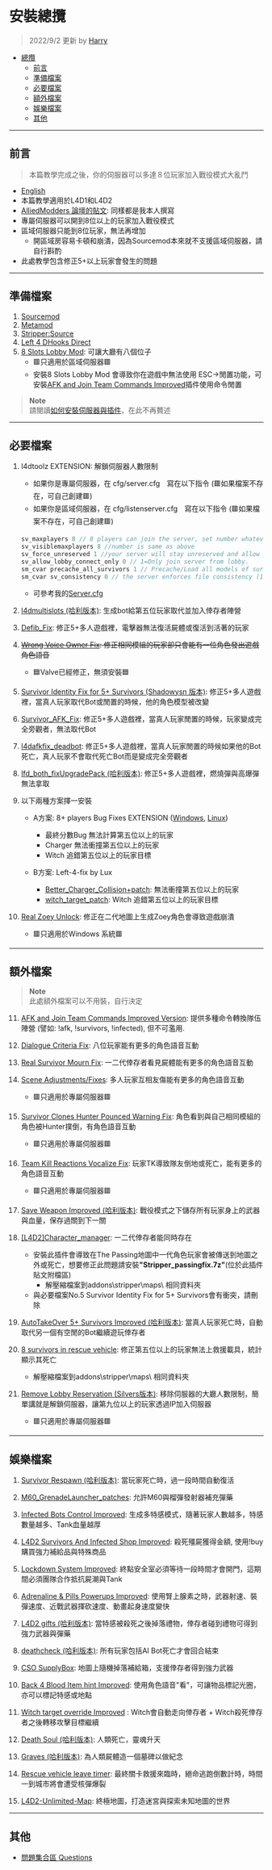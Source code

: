 # 安裝總攬
> 2022/9/2 更新 by [Harry](https://steamcommunity.com/profiles/76561198026784913)
- [總攬](#安裝總攬)
    - [前言](#前言)
    - [準備檔案](#準備檔案)
    - [必要檔案](#必要檔案)
    - [額外檔案](#額外檔案)
    - [娛樂檔案](#娛樂檔案)
    - [其他](#其他)
	
- - - -
## 前言
> 本篇教學完成之後，你的伺服器可以多達８位玩家加入戰役模式大亂鬥
* [English](/Tutorial_教學區/English/Game/L4D2/8%2B_Survivors_In_Coop/)
* 本篇教學適用於L4D1和L4D2
* [AlliedModders 論壇的貼文](https://forums.alliedmods.net/showpost.php?p=2750588&postcount=4): 同樣都是我本人撰寫
* 專屬伺服器可以開到8位以上的玩家加入戰役模式
* 區域伺服器只能到8位玩家，無法再增加
   - 開區域房容易卡頓和崩潰，因為Sourcemod本來就不支援區域伺服器，請自行斟酌
* 此處教學包含修正5+以上玩家會發生的問題

- - - -
## 準備檔案
1. [Sourcemod](https://www.sourcemod.net/downloads.php?branch=stable)
2. [Metamod](https://www.metamodsource.net/downloads.php?branch=stable)
3. [Stripper:Source](http://www.bailopan.net/stripper/snapshots/1.2/)
4. [Left 4 DHooks Direct](https://forums.alliedmods.net/showthread.php?t=321696)
5. [8 Slots Lobby Mod](https://steamcommunity.com/sharedfiles/filedetails/?id=546656726): 可讓大廳有八個位子 <br/>
   - 🟥只適用於區域伺服器🟥
   - 安裝8 Slots Lobby Mod 會導致你在遊戲中無法使用 ESC->閒置功能，可安裝[AFK and Join Team Commands Improved](https://github.com/fbef0102/L4D1_2-Plugins/tree/master/l4d_afk_commands)插件使用命令閒置

> __Note__<br/>
  請閱讀[如何安裝伺服器與插件](/Tutorial_教學區/Chinese_繁體中文/Server/安裝伺服器與插件#問題總攬)，在此不再贅述
  
- - - -
## 必要檔案
1. l4dtoolz EXTENSION: 解鎖伺服器人數限制
   - 如果你是專屬伺服器，在 cfg/server.cfg　寫在以下指令 (🟥如果檔案不存在，可自己創建🟥)
   - 如果你是區域伺服器，在 cfg/listenserver.cfg　寫在以下指令 (🟥如果檔案不存在，可自己創建🟥)
    ```php
    sv_maxplayers 8 // 8 players can join the server, set number whatever you like (range 4 to 32)
    sv_visiblemaxplayers 8 //number is same as above
    sv_force_unreserved 1 //your server will stay unreserved and allow players to connect using connect command, this command sets sv_allow_lobby_connect_only 0.
    sv_allow_lobby_connect_only 0 // 1=Only join server from lobby.
    sm_cvar precache_all_survivors 1 // Precache/Load all models of survivors to prevent crash
    sm_cvar sv_consistency 0 // the server enforces file consistency (1: Enable, 0: Disable) 
    ```
   - 可參考我的[Server.cfg](https://github.com/fbef0102/L4D2-Server4Dead/blob/main/Windows%20Server%20Files/left4dead2/cfg/server.cfg)

2. [l4dmultislots (哈利版本)](https://github.com/fbef0102/L4D1_2-Plugins/tree/master/l4dmultislots): 生成bot給第五位玩家取代並加入倖存者陣營

3. [Defib_Fix](https://forums.alliedmods.net/showthread.php?p=2647018): 修正5+多人遊戲裡，電擊器無法復活屍體或復活到活著的玩家

4. <s>[Wrong Voice Owner Fix](https://forums.alliedmods.net/showthread.php?t=322826): 修正相同模組的玩家卻只會能有一位角色發出遊戲角色語音</s> 
    - 🟦Valve已經修正，無須安裝🟦

5. [Survivor Identity Fix for 5+ Survivors (Shadowysn 版本)](https://forums.alliedmods.net/showpost.php?p=2718792&postcount=36): 修正5+多人遊戲裡，當真人玩家取代Bot或閒置的時候，他的角色模型被改變

6. [Survivor_AFK_Fix](https://forums.alliedmods.net/showthread.php?p=2714236): 修正5+多人遊戲裡，當真人玩家閒置的時候，玩家變成完全旁觀者，無法取代Bot

7. [l4dafkfix_deadbot](https://github.com/fbef0102/L4D1_2-Plugins/tree/master/l4dafkfix_deadbot): 修正5+多人遊戲裡，當真人玩家閒置的時候如果他的Bot死亡，真人玩家不會取代死亡Bot而是變成完全旁觀者

8. [lfd_both_fixUpgradePack (哈利版本)](https://github.com/fbef0102/L4D2-Plugins/tree/master/lfd_both_fixUpgradePack): 修正5+多人遊戲裡，燃燒彈與高爆彈無法拿取

9. 以下兩種方案擇一安裝
   - A方案: 8+ players Bug Fixes EXTENSION ([Windows](https://forums.alliedmods.net/showpost.php?p=2721138&postcount=295), [Linux](https://forums.alliedmods.net/showpost.php?p=2752412&postcount=301))
     - 最終分數Bug 無法計算第五位以上的玩家
     - Charger 無法衝撞第五位以上的玩家
     - Witch 追錯第五位以上的玩家目標

   - B方案: Left-4-fix by Lux
     - [Better_Charger_Collision+patch](https://forums.alliedmods.net/showthread.php?t=315482): 無法衝撞第五位以上的玩家
     - [witch_target_patch](https://github.com/LuxLuma/Left-4-fix/tree/master/left%204%20fix/witch/witch_target_patch): Witch 追錯第五位以上的玩家目標

10. [Real Zoey Unlock](https://forums.alliedmods.net/showthread.php?t=308483): 修正在二代地圖上生成Zoey角色會導致遊戲崩潰
    - 🟥只適用於Windows 系統🟥
	
- - - -
## 額外檔案
> __Note__<br/>
  此處額外檔案可以不用裝，自行決定
11. [AFK and Join Team Commands Improved Version](https://github.com/fbef0102/L4D1_2-Plugins/tree/master/l4d_afk_commands): 提供多種命令轉換隊伍陣營 (譬如: !afk, !survivors, !infected), 但不可濫用.

12. [Dialogue Criteria Fix](https://forums.alliedmods.net/showthread.php?t=335875): 八位玩家能有更多的角色語音互動

13. [Real Survivor Mourn Fix](https://forums.alliedmods.net/showthread.php?t=335903): 一二代倖存者看見屍體能有更多的角色語音互動

14. [Scene Adjustments/Fixes](https://forums.alliedmods.net/showthread.php?t=321127): 多人玩家互相友傷能有更多的角色語音互動
    - 🟥只適用於專屬伺服器🟥
   
15. [Survivor Clones Hunter Pounced Warning Fix](https://forums.alliedmods.net/showthread.php?p=2202855): 角色看到與自己相同模組的角色被Hunter撲倒，有角色語音互動
    - 🟥只適用於專屬伺服器🟥

16. [Team Kill Reactions Vocalize Fix](https://forums.alliedmods.net/showthread.php?p=2273230): 玩家TK導致隊友倒地或死亡，能有更多的角色語音互動
    - 🟥只適用於專屬伺服器🟥
   
17. [Save Weapon Improved (哈利版本)](https://github.com/fbef0102/L4D2-Plugins/tree/master/l4d2_ty_saveweapons): 戰役模式之下儲存所有玩家身上的武器與血量，保存過關到下一關

18. [[L4D2]Character_manager](https://forums.alliedmods.net/showthread.php?t=309601): 一二代倖存者能同時存在
    - 安裝此插件會導致在The Passing地圖中一代角色玩家會被傳送到地圖之外或死亡，想要修正此問題請安裝<b>"Stripper_passingfix.7z"</b>(位於此插件貼文附檔區)
      - 解壓縮檔案到addons\stripper\maps\ 相同資料夾
    - 與必要檔案No.5 Survivor Identity Fix for 5+ Survivors會有衝突，請刪除

19. [AutoTakeOver 5+ Survivors Improved (哈利版本)](https://github.com/fbef0102/L4D1_2-Plugins/tree/master/_AutoTakeOver): 當真人玩家死亡時，自動取代另一個有空閒的Bot繼續遊玩倖存者

20. [8 survivors in rescue vehicle](https://forums.alliedmods.net/showpost.php?p=2726779&postcount=38): 修正第五位以上的玩家無法上救援載具，統計顯示其死亡
    - 解壓縮檔案到addons\stripper\maps\ 相同資料夾

21. [Remove Lobby Reservation (Silvers版本)](https://forums.alliedmods.net/showpost.php?p=2704023&postcount=103): 移除伺服器的大廳人數限制，簡單講就是解鎖伺服器，讓第九位以上的玩家透過IP加入伺服器
    - 🟥只適用於專屬伺服器🟥
	
- - - -
## 娛樂檔案
1. [Survivor Respawn (哈利版本)](https://github.com/fbef0102/L4D1_2-Plugins/tree/master/Survivor_Respawn): 當玩家死亡時，過一段時間自動復活

2. [M60_GrenadeLauncher_patches](https://forums.alliedmods.net/showthread.php?t=323408): 允許M60與榴彈發射器補充彈藥

3. [Infected Bots Control Improved](https://github.com/fbef0102/L4D1_2-Plugins/tree/master/l4dinfectedbots): 生成多特感模式，隨著玩家人數越多，特感數量越多、Tank血量越厚

4. [L4D2 Survivors And Infected Shop Improved](https://github.com/fbef0102/L4D2-Plugins/tree/master/L4D2_Buy_Store): 殺死殭屍獲得金額, 使用!buy購買強力補給品與特殊商品

5. [Lockdown System Improved](https://github.com/fbef0102/L4D1_2-Plugins/tree/master/lockdown_system-l4d2): 終點安全室必須等待一段時間才會開門，這期間必須團隊合作抵抗屍潮與Tank

6. [Adrenaline & Pills Powerups Improved](https://github.com/fbef0102/L4D1_2-Plugins/tree/master/l4d2_powerups_rush): 使用腎上腺素之時，武器射速、裝彈速度、近戰武器揮砍速度、動畫起身速度變快

7. [L4D2 gifts (哈利版本)](https://github.com/fbef0102/L4D2-Plugins/tree/master/l4d2_gifts): 當特感被殺死之後掉落禮物，倖存者碰到禮物可得到強力武器與彈藥

8. [deathcheck (哈利版本)](https://github.com/fbef0102/L4D1_2-Plugins/tree/master/cge_l4d2_deathcheck): 所有玩家包括AI Bot死亡才會回合結束

9. [CSO SupplyBox](https://github.com/fbef0102/L4D2-Plugins/tree/master/l4d2_supply_woodbox): 地圖上隨機掉落補給箱，支援倖存者得到強力武器

10. [Back 4 Blood Item hint Improved](https://github.com/fbef0102/L4D2-Plugins/tree/master/l4d2_item_hint): 使用角色語音"看"，可讓物品標記光圈，亦可以標記特感或地點

11. [Witch target override Improved](https://github.com/fbef0102/L4D1_2-Plugins/tree/master/witch_target_override) : Witch會自動走向倖存者 + Witch殺死倖存者之後轉移攻擊目標繼續

12. [Death Soul (哈利版本)](https://github.com/fbef0102/L4D1_2-Plugins/tree/master/l4d_death_soul): 人類死亡，靈魂升天

13. [Graves (哈利版本)](https://github.com/fbef0102/L4D1_2-Plugins/tree/master/l4d_graves): 為人類屍體造一個墓碑以做紀念

14. [Rescue vehicle leave timer](https://github.com/fbef0102/L4D1_2-Plugins/tree/master/l4d_rescue_vehicle_leave_timer): 最終關卡救援來臨時，絕命逃跑倒數計時，時間一到城市將會遭受核彈爆裂

15. [L4D2-Unlimited-Map](https://github.com/fbef0102/L4D2-Unlimited-Map): 終極地圖，打造迷宮與探索未知地圖的世界

- - - -
## 其他
* [問題集合區 Questions](https://github.com/fbef0102/Game-Private_Plugin/tree/main/Questions)

